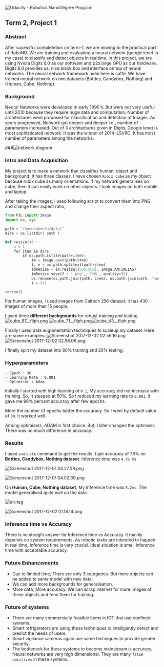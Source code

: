 

![Udacity - Robotics NanoDegree Program](https://s3-us-west-1.amazonaws.com/udacity-robotics/Extra+Images/RoboND_flag.png)

## Term 2, Project 1 

### Abstract 

After sucessful completetion on term-1, we are moving to the practical part of RoboND. We are training and evaluating a neural network (google lenet in my case) to classify and detect objects in realtime. In this project, we are using Nvidia Digits 6.0 as our software and p2x.large GPU as our hardware. Digits 6.0 provides us, nice black box and interface on top of neural networks .The neural network framework used here is caffe.  We have trained neural network on two datasets (Bottles, Candybox, Nothing) and (Human, Cube, Nothing).  



### Background

Neural Networks were developed in early 1990's. But were not very useful until 2010 because they require huge data and computation. Number of architectures were proposed for classification and detection of Images. As years progressed, Network got deeper and deeper i.e., number of parameters increased. Out of 3 architectures given in Digits, Google lenet is most sophisticated network. It was the winner of 2014 ILSVRC. It has most number of parameters among the networks.



###![network diagram](https://joelouismarino.github.io/images/blog_images/blog_googlenet_keras/googlenet_diagram.png)

### Intro and Data Acquisition

My project is to make a network that classifies human, object and background. It has three classes. I have chosen `Rubix Cube` as my object because rubix cube as many orientations. If my network generalises on cube, then it can easily work on other objects. I took images on both mobile and laptop. 

After taking the images, I used following script to convert them into PNG and change their aspect ratio,

```python
from PIL import Image
import os, sys

path = "/home/ubuntu/data/"
dirs = os.listdir( path )

def resize():
    i = 1
    for item in dirs:
        if os.path.isfile(path+item):
            im = Image.open(path+item)
            f, e = os.path.splitext(path+item)
            imResize = im.resize((500,500), Image.ANTIALIAS)
            imResize.save(f + '.png', 'PNG', quality=95)
            os.rename(os.path.join(path, item), os.path.join(path, 'human_'+str(i)+'.png'))
            i = i+1

resize()
```

For human images, I used images from Caltech 256 dataset. It has 430 images of more than 15 people.

I used three **different backgrounds** for robust training and testing.
![cube_87__fliph.png](https://udacity-reviews-uploads.s3.us-west-2.amazonaws.com/_attachments/128546/1512164004/cube_87__fliph.png) ![cube_71__fliph.png](https://udacity-reviews-uploads.s3.us-west-2.amazonaws.com/_attachments/128546/1512164046/cube_71__fliph.png)![cube_43__fliph.png](https://udacity-reviews-uploads.s3.us-west-2.amazonaws.com/_attachments/128546/1512164099/cube_43__fliph.png)

Finally I used data augumentation techniques to scaleup my dataset.
Here are some examples:
![Screenshot 2017-12-02 02.56.16.png](https://udacity-reviews-uploads.s3.us-west-2.amazonaws.com/_attachments/128546/1512163795/Screenshot_2017-12-02_02.56.16.png)
![Screenshot 2017-12-02 02.56.06.png](https://udacity-reviews-uploads.s3.us-west-2.amazonaws.com/_attachments/128546/1512163626/Screenshot_2017-12-02_02.56.06.png)

I finally split my dataset into 80% training and 20% testing.

### 

### Hyperparameters

```basic
- Epoch : 30
- Learning Rate : 0.001
- Optimiser : Adam

```

Initially I started with high learning of `0.1`, My accuracy did not increase with training. So, It steeped at 50%. So I reduced my learning rate to `0.001`. It gave me 98% percent accuracy after few epochs.

More the number of epochs better the accuracy. So I went by default value of `30`. It worked well.

Among optimisers, ADAM is first choice. But, I later changed the optimiser. There was no much difference in accuracy.

 

### Results

I used `evaluste` command to get the results. I got accuracy of 78% on **Bottles, Candybox, Nothing dataset**. Inference time was `4.76 ms`. 



![Screenshot 2017-12-01 04.27.09.png](https://udacity-reviews-uploads.s3.us-west-2.amazonaws.com/_attachments/128546/1512166625/Screenshot_2017-12-01_04.27.09.png)



![Screenshot 2017-12-01 04.02.39.png](https://udacity-reviews-uploads.s3.us-west-2.amazonaws.com/_attachments/128546/1512167101/Screenshot_2017-12-01_04.02.39.png)



On **Human, Cube, Nothing dataset**, My Inference time was `5.2ms`. The model generalised quite well on the data.



![alt-tag](https://raw.githubusercontent.com/jyoth1raditya/nn/master/Screenshot_2017-12-02_03.58.14%20(1).png)



![Screenshot 2017-12-02 01.18.14.png](https://udacity-reviews-uploads.s3.us-west-2.amazonaws.com/_attachments/128546/1512167428/Screenshot_2017-12-02_01.18.14.png)



### Inference time vs Accuracy

There is no straight answer for Inference time vs Accuracy. It mainly depends on system requirements.
As robotic tasks are intended to happen in real time, Inference time is very crucial. 
Ideal situation is small inference time with acceptable accuracy.

### Future Enhancements

- Due to limited time, There are only 3 categories. But more objects can be added to same model with new data.
- We can add more backgrounds for generalisation.
- More data, More accuracy. We can scrap internet for more images of these objects and feed them for training.

### Future of systems

- There are many commercially feasible items in IOT that use confined systems.
- Smart refrigerators are using these techniques to intelligently detect and predict the needs of users.
- Smart vigilance cameras again use same techniques to provide greater security
- The bottleneck for these systems to become mainstream is accuracy. Neural networks are very high dimensional. They are many `false positives` in these systems.









